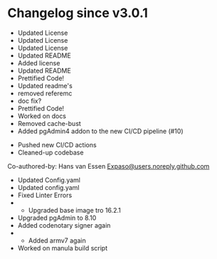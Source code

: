 # Changelog since v3.0.1
- Updated License 
- Updated License 
- Updated License 
- Updated README 
- Added license 
- Updated README 
- Prettified Code! 
- Updated readme's 
- removed referemc 
- doc fix? 
- Prettified Code! 
- Worked on docs 
- Removed cache-bust 
- Added pgAdmin4 addon to the new CI/CD pipeline (#10)

* Pushed new CI/CD actions
* Cleaned-up codebase

Co-authored-by: Hans van Essen <Expaso@users.noreply.github.com> 
- Updated Config.yaml 
- Updated config.yaml 
- Fixed Linter Errors 
- - Upgraded base image tro 16.2.1
- Upgraded pgAdmin to 8.10
- Added codenotary signer again 
- - Added armv7 again
- Worked on manula build script 

